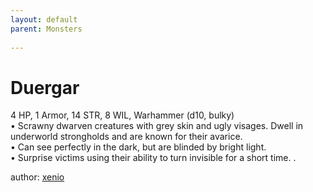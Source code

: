 ```yaml
---
layout: default
parent: Monsters 
   
--- 
```

# Duergar
4 HP, 1 Armor, 14 STR, 8 WIL, Warhammer (d10, bulky)  
• Scrawny dwarven creatures with grey skin and ugly visages.   Dwell in underworld strongholds and are known for their avarice.  
• Can see perfectly in the dark, but are blinded by bright light.  
 • Surprise victims using their ability to turn invisible for a short time.  .  




author: [xenio](https://xenioinabottle.blogspot.com/2021/02/classic-monsters-for-cairnito-part-1.html) 


